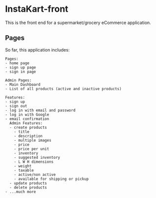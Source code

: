 # InstaKart-front
This is the front end for a supermarket/grocery eCommerce application.

## Pages

So far, this application includes:

```
Pages:
- home page
- sign up page
- sign in page

Admin Pages:
- Main Dashboard
- List of all products (active and inactive products)

Features:
- sign up
- sign out
- log in with email and password
- log in with Google
- email confirmation
  Admin Features:
  - create products
    - title
    - description
    - multiple images
    - price
    - price per unit
    - inventory
    - suggested inventory
    - L W H dimensions
    - weight
    - taxable
    - active/non active
    - available for shipping or pickup
  - update products
  - delete products
- ...much more
```
